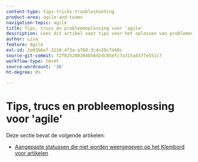 ```yaml
---
content-type: tips-tricks-troubleshooting
product-area: agile-and-teams
navigation-topic: agile
title: Tips, trucs en probleemoplossing voor 'agile'
description: Lees dit artikel voor tips voor het oplossen van problemen in een bestand.
author: Lisa
feature: Agile
exl-id: 2e03b6ef-3218-4f3a-a768-3c4c20c7d48c
source-git-commit: f2f825280204b56d2dc85efc7a315a4377e551c7
workflow-type: tm+mt
source-wordcount: '36'
ht-degree: 0%

---
```


# Tips, trucs en probleemoplossing voor &#39;agile&#39;

Deze sectie bevat de volgende artikelen:

* [Aangepaste statussen die niet worden weergegeven op het Klembord voor artikelen](../../agile/tips-tricks-and-troubleshooting/custom-status-does-not-show.md)
